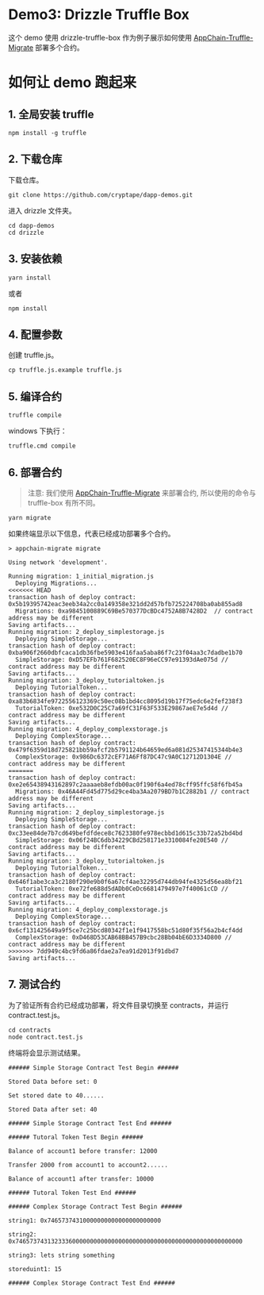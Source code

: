 # Demo3: Drizzle Truffle Box

这个 demo 使用 drizzle-truffle-box 作为例子展示如何使用 [AppChain-Truffle-Migrate](https://github.com/cryptape/appchain-truffle-migrate) 部署多个合约。

# 如何让 demo 跑起来

## 1. 全局安装 truffle

```shell
npm install -g truffle
```

## 2. 下载仓库

下载仓库。

```shell
git clone https://github.com/cryptape/dapp-demos.git
```
进入 drizzle 文件夹。

```shell
cd dapp-demos
cd drizzle
```

## 3. 安装依赖

```shell
yarn install
```

或者

```shell
npm install
```

## 4. 配置参数

创建 truffle.js。

```shell
cp truffle.js.example truffle.js
```

## 5. 编译合约

```shell
truffle compile
```

windows 下执行：

```shell
truffle.cmd compile
```

## 6. 部署合约
> 注意: 我们使用 [AppChain-Truffle-Migrate](https://github.com/cryptape/appchain-truffle-migrate) 来部署合约, 所以使用的命令与 truffle-box 有所不同。

```shell
yarn migrate
```
如果终端显示以下信息，代表已经成功部署多个合约。

```shell
> appchain-migrate migrate

Using network 'development'.

Running migration: 1_initial_migration.js
  Deploying Migrations...
<<<<<<< HEAD
transaction hash of deploy contract:  0x5b19395742eac3eeb34a2cc0a149358e321dd2d57bfb725224708ba0ab855ad8
  Migrations: 0xa9845100889C69Be570377DcBDc4752A8B7428D2  // contract address may be different
Saving artifacts...
Running migration: 2_deploy_simplestorage.js
  Deploying SimpleStorage...
transaction hash of deploy contract:  0xba906f2660dbfcaca1db36fbe5903e416faa5aba86f7c23f04aa3c7dadbe1b70
  SimpleStorage: 0xD57EFb761F682520EC8F96eCC97e91393dAe075d // contract address may be different
Saving artifacts...
Running migration: 3_deploy_tutorialtoken.js
  Deploying TutorialToken...
transaction hash of deploy contract:  0xa83b6834fe9722556123369c50ec08b1bd4cc8095d19b17f75edc6e2fef238f3
  TutorialToken: 0xe532D0C25C7a69fC31F63F533E29867aeE7e5d4d // contract address may be different
Saving artifacts...
Running migration: 4_deploy_complexstorage.js
  Deploying ComplexStorage...
transaction hash of deploy contract:  0x479f6359d18d725821bb59afcf2b5791124b64659ed6a081d25347415344b4e3
  ComplexStorage: 0x986Dc6372cEF71A6Ff87DC47c9A0C12712D1304E // contract address may be different
=======
transaction hash of deploy contract:  0xe2e65438943162897c2aaaaeb8efdb00ac0f190f6a4ed78cff95ffc58f6fb45a
  Migrations: 0x46A44Fd45d775d29ce4ba3Aa2079BD7b1C2882b1 // contract address may be different
Saving artifacts...
Running migration: 2_deploy_simplestorage.js
  Deploying SimpleStorage...
transaction hash of deploy contract:  0xc33ee84de7b7cd649befdfdece8c7623380fe978ecbbd1d615c33b72a52bd4bd
  SimpleStorage: 0x06f24BC6db34229CBd258171e3310084fe20E540 // contract address may be different
Saving artifacts...
Running migration: 3_deploy_tutorialtoken.js
  Deploying TutorialToken...
transaction hash of deploy contract:  0x646f1abe3ca3c2180f290e9b0f6a67cf4ae32295d744db94fe4325d56ea8bf21
  TutorialToken: 0xe72fe688d5dADb0CeDc6681479497e7f40061cCD // contract address may be different
Saving artifacts...
Running migration: 4_deploy_complexstorage.js
  Deploying ComplexStorage...
transaction hash of deploy contract:  0x6cf131425649a9f5ce7c25bcd80342f1e1f9417558bc51d80f35f56a2b4cf4dd
  ComplexStorage: 0xD468D53CAB68BB457B9cbc28Bb04bE6D3334D800 // contract address may be different
>>>>>>> 7dd949c4bc9fd6a86fdae2a7ea91d2013f91dbd7
Saving artifacts...
```

## 7. 测试合约

为了验证所有合约已经成功部署，将文件目录切换至 contracts，并运行 contract.test.js。

```shell
cd contracts
node contract.test.js
```
终端将会显示测试结果。

```shell
###### Simple Storage Contract Test Begin ######

Stored Data before set: 0

Set stored date to 40......

Stored Data after set: 40

###### Simple Storage Contract Test End ######

###### Tutoral Token Test Begin ######

Balance of account1 before transfer: 12000

Transfer 2000 from account1 to account2......

Balance of account1 after transfer: 10000

###### Tutoral Token Test End ######

###### Complex Storage Contract Test Begin ######

string1: 0x74657374310000000000000000000000

string2: 0x7465737431323336000000000000000000000000000000000000000000000000

string3: lets string something

storeduint1: 15

###### Complex Storage Contract Test End ######
```
